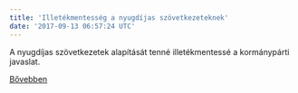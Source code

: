 ```yaml
---
title: 'Illetékmentesség a nyugdíjas szövetkezeteknek'
date: '2017-09-13 06:57:24 UTC'
---
```


A nyugdíjas szövetkezetek alapítását tenné illetékmentessé a kormánypárti javaslat.


[Bővebben](http://ift.tt/2vTeDtH)

